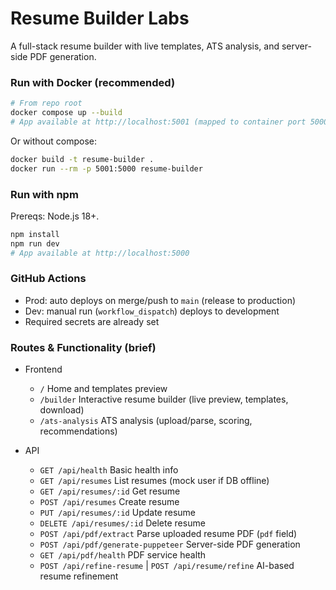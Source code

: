 # Resume Builder Labs
A full-stack resume builder with live templates, ATS analysis, and server-side PDF generation.

### Run with Docker (recommended)

```bash
# From repo root
docker compose up --build
# App available at http://localhost:5001 (mapped to container port 5000)
```

Or without compose:
```bash
docker build -t resume-builder .
docker run --rm -p 5001:5000 resume-builder
```

### Run with npm

Prereqs: Node.js 18+.
```bash
npm install
npm run dev
# App available at http://localhost:5000
```

### GitHub Actions
- Prod: auto deploys on merge/push to `main` (release to production)
- Dev: manual run (`workflow_dispatch`) deploys to development
- Required secrets are already set

### Routes & Functionality (brief)
- Frontend
  - `/` Home and templates preview
  - `/builder` Interactive resume builder (live preview, templates, download)
  - `/ats-analysis` ATS analysis (upload/parse, scoring, recommendations)

- API
  - `GET /api/health` Basic health info
  - `GET /api/resumes` List resumes (mock user if DB offline)
  - `GET /api/resumes/:id` Get resume
  - `POST /api/resumes` Create resume
  - `PUT /api/resumes/:id` Update resume
  - `DELETE /api/resumes/:id` Delete resume
  - `POST /api/pdf/extract` Parse uploaded resume PDF (`pdf` field)
  - `POST /api/pdf/generate-puppeteer` Server-side PDF generation
  - `GET /api/pdf/health` PDF service health
  - `POST /api/refine-resume` | `POST /api/resume/refine` AI-based resume refinement 
